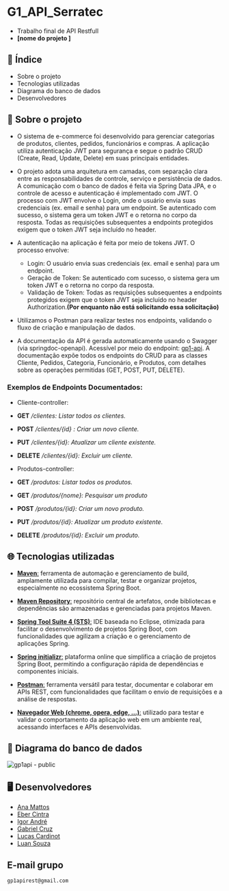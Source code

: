 # G1_API_Serratec
* Trabalho final de API Restfull
* **[nome do projeto ]**

## 📑 Índice

* Sobre o projeto
* Tecnologias utilizadas
* Diagrama do banco de dados
* Desenvolvedores

## 📁 Sobre o projeto

- O sistema de e-commerce foi desenvolvido para gerenciar categorias de produtos, clientes, pedidos, funcionários e compras. A aplicação utiliza autenticação JWT para segurança e segue o padrão CRUD (Create, Read, Update, Delete) em suas principais entidades.
  
- O projeto adota uma arquitetura em camadas, com separação clara entre as responsabilidades de controle, serviço e persistência de dados. A comunicação com o banco de dados é feita via Spring Data JPA, e o controle de acesso e autenticação é implementado com JWT. O processo com JWT envolve o Login, onde o usuário envia suas credenciais (ex. email e senha) para um endpoint.  Se autenticado com sucesso, o sistema gera um token JWT e o retorna no corpo da resposta. Todas as requisições subsequentes a endpoints protegidos exigem que o token JWT seja incluído no header.

- A autenticação na aplicação é feita por meio de tokens JWT. O processo envolve:
  - Login: O usuário envia suas credenciais (ex. email e senha) para um endpoint.
  - Geração de Token: Se autenticado com sucesso, o sistema gera um token JWT e o retorna no corpo da resposta.
  - Validação de Token: Todas as requisições subsequentes a endpoints protegidos exigem que o token JWT seja incluído no header Authorization.**(Por enquanto não está solicitando essa solicitação)**

- Utilizamos o Postman para realizar testes nos endpoints, validando o fluxo de criação e manipulação de dados.

- A documentação da API é gerada automaticamente usando o Swagger (via springdoc-openapi). Acessível por meio do endpoint: [gp1-api](http://localhost:8000/gp1-api/swagger-ui/index.html). A documentação expõe todos os endpoints do CRUD para as classes Cliente, Pedidos, Categoria, Funcionário, e Produtos, com detalhes sobre as operações permitidas (GET, POST, PUT, DELETE).
  
### Exemplos de Endpoints Documentados:

- Cliente-controller:
  
 - **GET** */clientes: Listar todos os clientes.*

 - **POST** */clientes/{id} : Criar um novo cliente.*

 - **PUT** */clientes/{id}: Atualizar um cliente existente.*

 - **DELETE** */clientes/{id}: Excluir um cliente.*


- Produtos-controller:
  
 - **GET** */produtos: Listar todos os produtos.*
  
 - **GET** */produtos/{nome}: Pesquisar um produto*

 - **POST** */produtos/{id}: Criar um novo produto.*

 - **PUT** */produtos/{id}: Atualizar um produto existente.*

 - **DELETE** */produtos/{id}: Excluir um produto.*

  
## 🌐 Tecnologias utilizadas

- [**Maven**:](https://maven.apache.org/)  ferramenta de automação e gerenciamento de build, amplamente utilizada para compilar, testar e organizar projetos, especialmente no ecossistema Spring Boot.
  
- [**Maven Repository**:](https://mvnrepository.com/) repositório central de artefatos, onde bibliotecas e dependências são armazenadas e gerenciadas para projetos Maven.
  
- [**Spring Tool Suite 4 (STS)**:](https://spring.io/tools) IDE baseada no Eclipse, otimizada para facilitar o desenvolvimento de projetos Spring Boot, com funcionalidades que agilizam a criação e o gerenciamento de aplicações Spring.
  
- [**Spring initializr**:](https://start.spring.io/) plataforma online que simplifica a criação de projetos Spring Boot, permitindo a configuração rápida de dependências e componentes iniciais.
  
- [**Postman**:](https://www.postman.com/) ferramenta versátil para testar, documentar e colaborar em APIs REST, com funcionalidades que facilitam o envio de requisições e a análise de respostas.
  
- [**Navegador Web (chrome, opera, edge, ...)**:](https://www.google.pt/intl/pt-PT/chrome/?brand=OZZY&ds_kid=43700080663033655&gad_source=1&gclid=Cj0KCQjw4Oe4BhCcARIsADQ0csl8-GMCaOUfHHPMtjSLtPewrsEcGB6gNSERLbPHeIxSPeOPwYR6sWgaAhUPEALw_wcB&gclsrc=aw.ds) utilizado para testar e validar o comportamento da aplicação web em um ambiente real, acessando interfaces e APIs desenvolvidas.

## 🔁 Diagrama do banco de dados

![gp1api - public](https://github.com/user-attachments/assets/f46d678c-9f17-425d-a0f1-39744c61c59f)


## 🖥️ Desenvolvedores

- [Ana Mattos](https://github.com/AnaMattoss)
- [Eber Cintra](https://github.com/cintra444)
- [Igor André](https://github.com/IgorAPSantos)
- [Gabriel Cruz](https://github.com/gabrielcruz07)
- [Lucas Cardinot](https://github.com/UserCardinot)
- [Luan Souza](https://github.com/LuanSouza7)
  
## E-mail grupo

`gp1apirest@gmail.com`
